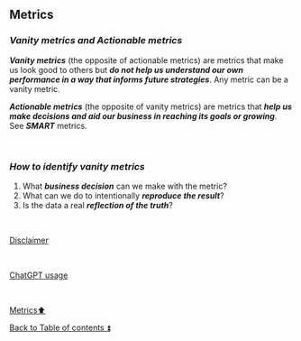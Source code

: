 ## Metrics  

### **_Vanity metrics and Actionable metrics_**  

**_Vanity metrics_** (the opposite of actionable metrics) are metrics that make us look good to others but **_do not help us understand our own performance in a way that informs future strategies_**. Any metric can be a vanity metric.  

**_Actionable metrics_** (the opposite of vanity metrics) are metrics that **_help us make decisions and aid our business in reaching its goals or growing_**. See **_SMART_** metrics.  

&nbsp;  

### **_How to identify vanity metrics_**  

1. What **_business decision_** can we make with the metric?  
2. What can we do to intentionally **_reproduce the result_**?  
3. Is the data a real **_reflection of the truth_**? 
 
<p><br></p> 

[Disclaimer](../DISCLAIMER.md)

<p><br></p> 

[ChatGPT usage](../CHATGPT_USAGE.md)  

<p><br></p> 

[Metrics:arrow_up:](metrics.md)  

[Back to Table of contents :arrow_double_up:](../README.md)